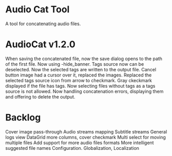 ﻿# Audio Cat Tool 

A tool for concatenating audio files.

AudioCat v1.2.0
===============
When saving the concatenated file, now the save dialog opens to the path of the first file.
Now using -hide_banner.
Tags source now can be deselected.
Now the selected tags are written to the output file.
Cancel button image had a cursor over it, replaced the images.
Replaced the selected tags source icon from arrow to checkmark.
Gray ckeckmark displayed if the file has tags. 
Now selecting files without tags as a tags source is not allowed.
Now handling concatenation errors, displaying them and offering to delete the output.


Backlog
=======
Cover image pass-through
Audio streams mapping
Subtitle streams
General logs view
DataGrid more columns, cover checkmark
Multi select for moving multiple files
Add support for more audio files formats
More intelligent suggested file names
Configuration.
Globalization, Localization
